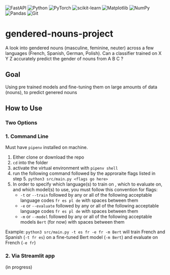 ![FastAPI](https://img.shields.io/badge/FastAPI-005571?style=for-the-badge&logo=fastapi)
![Python](https://img.shields.io/badge/python-3670A0?style=for-the-badge&logo=python&logoColor=ffdd54)
![PyTorch](https://img.shields.io/badge/PyTorch-%23EE4C2C.svg?style=for-the-badge&logo=PyTorch&logoColor=white)
![scikit-learn](https://img.shields.io/badge/scikit--learn-%23F7931E.svg?style=for-the-badge&logo=scikit-learn&logoColor=white)
![Matplotlib](https://img.shields.io/badge/Matplotlib-%23ffffff.svg?style=for-the-badge&logo=Matplotlib&logoColor=black)
![NumPy](https://img.shields.io/badge/numpy-%23013243.svg?style=for-the-badge&logo=numpy&logoColor=white)
![Pandas](https://img.shields.io/badge/pandas-%23150458.svg?style=for-the-badge&logo=pandas&logoColor=white)
![Git](https://img.shields.io/badge/git-%23F05033.svg?style=for-the-badge&logo=git&logoColor=white)


# gendered-nouns-project

A look into gendered nouns (masculine, feminine, neuter) across a few languages (French, Spanish, German, Polish).
Can a classifier trained on X Y Z accurately predict the gender of nouns from A B C ?

## Goal
Using pre trained models and fine-tuning them on large amounts of data (nouns), to predict genered nouns

## How to Use
### Two Options
### 1. Command Line
Must have `pipenv` installed on machine.

1. Either clone or download the repo
2. `cd` into the folder
3. activate the virtual environment with `pipenv shell`
4. run the following command followed by the approraite flags listed in step 5. `python3 src/main.py <flags go here>`
5. In order to specify which language(s) to train on , which to evaluate on, and which model(s) to use, you must follow this convention for flags:
   - `-t` or `--train` followed by any or all of the following acceptable language codes `fr es pl de` with spaces between them
   - `-e` or `--evaluate` followed by any or all of the following acceptable language codes `fr es pl de` with spaces between them
   - `-m` or `--model` followed by any or all of the following acceptable models  `Bert` (for now)  with spaces between them
  
Example: `python3 src/main.py -t es fr -e fr -m Bert` will train French and Spanish (`-t fr es`) on a fine-tuned Bert model (`-m Bert`) and evaluate on French (`-e fr`)
### 2. Via Streamlit app
(in progress)
